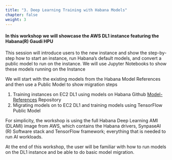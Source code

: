 ```yaml
---
title: "3. Deep Learning Training with Habana Models"
chapter: false
weight: 3
---
```


#### In this workshop we will showcase the AWS DL1 instance featuring the Habana(R) Gaudi HPU

This session will introduce users to the new instance and show the step-by-step how to start an instance, run Habana’s
default models, and convert a public model to run on the instance.  We will use Jupyter Notebooks to show these models running on the Instance

We will start with the existing models from the Habana Model References and then use a Public Model to show migration steps

1. Training instances on EC2 DL1 using models on Habana Github [Model-References](https://github.com/HabanaAI/Model-References) Repository
2. Migrating models on to EC2 DL1 and training models using TensorFlow Public Model

For simplicity, the workshop is using the full Habana Deep Learning AMI (DLAMI) image from AWS, which contains the Habana drivers, SynpaseAI (R) Software stack and TensorFlow framework; everything that is needed to run AI workloads.  

At the end of this workshop, the user will be familiar with how to run models on the DL1 instance and be able to do basic model migration.
